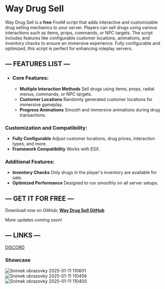 

# Way Drug Sell

 Way Drug Sell is a **free** FiveM script that adds interactive and customizable drug selling mechanics to your server. Players can sell drugs using various interactions such as items, props,  commands, or NPC targets. The script includes features like configurable customer locations, animations, and inventory checks to ensure an immersive experience. Fully configurable and optimized, this script is perfect for enhancing roleplay servers.

## — FEATURES LIST —

* ### Core Features:

  * **Multiple Interaction Methods**
Sell drugs using items, props, radial menus, commands, or NPC targets.
  * **Customer Locations**
Randomly generated customer locations for immersive gameplay.
  * **Progress Animations**
Smooth and immersive animations during drug transactions.

### Customization and Compatibility:

  * **Fully Configurable**
Adjust customer locations, drug prices, interaction types, and more.
  * **Framework Compatibility**
Works with ESX.

### Additional Features:

  * **Inventory Checks**
Only drugs in the player's inventory are available for sale.
  * **Optimized Performance**
Designed to run smoothly on all server setups.


## — GET IT FOR FREE —

Download now on GitHub:
**[Way Drug Sell GitHub](https://github.com/WayScripts/way_drugsell)**

More updates coming soon!

## — LINKS —

[DISCORD](https://discord.gg/Nra3kw48wr)



### Showcase
![Snímek obrazovky 2025-01-11 110601](https://github.com/user-attachments/assets/57bea1e8-242d-4802-b0ef-82428a5ee399)
![Snímek obrazovky 2025-01-11 110456](https://github.com/user-attachments/assets/b3fb6219-3f0e-45fb-ab38-b44dbaf2dc3a)
![Snímek obrazovky 2025-01-11 110400](https://github.com/user-attachments/assets/10d62e68-cf76-401f-98f7-b6c3f255f6e0)

